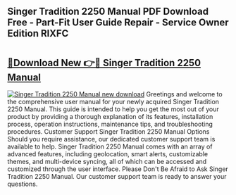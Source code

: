 ## Singer Tradition 2250 Manual PDF Download Free - Part-Fit User Guide Repair - Service Owner Edition RlXFC

# <h2><a href="http://cf14309.oget.top/?id=Singer+Tradition+2250+Manual">🔗Download New 👉🔴 Singer Tradition 2250 Manual</a></h2>

[![Singer Tradition 2250 Manual new download](https://i.imgur.com/5g1atiW.png)](http://cf14309.oget.top/?id=Singer+Tradition+2250+Manual)
Greetings and welcome to the comprehensive user manual for your newly acquired Singer Tradition 2250 Manual. This guide is intended to help you get the most out of your product by providing a thorough explanation of its features, installation process, operation instructions, maintenance tips, and troubleshooting procedures. Customer Support Singer Tradition 2250 Manual Options Should you require assistance, our dedicated customer support team is available to help. Singer Tradition 2250 Manual comes with an array of advanced features, including geolocation, smart alerts, customizable themes, and multi-device syncing, all of which can be accessed and customized through the user interface. Please Don't Be Afraid to Ask Singer Tradition 2250 Manual. Our customer support team is ready to answer your questions.
